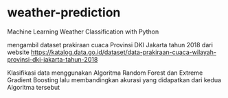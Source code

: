 # weather-prediction

Machine Learning Weather Classification with Python

mengambil dataset prakiraan cuaca Provinsi DKI Jakarta tahun 2018 dari website https://katalog.data.go.id/dataset/data-prakiraan-cuaca-wilayah-provinsi-dki-jakarta-tahun-2018

Klasifikasi data menggunakan Algoritma Random Forest dan Extreme Gradient Boosting lalu membandingkan akurasi yang didapatkan dari kedua Algoritma tersebut
